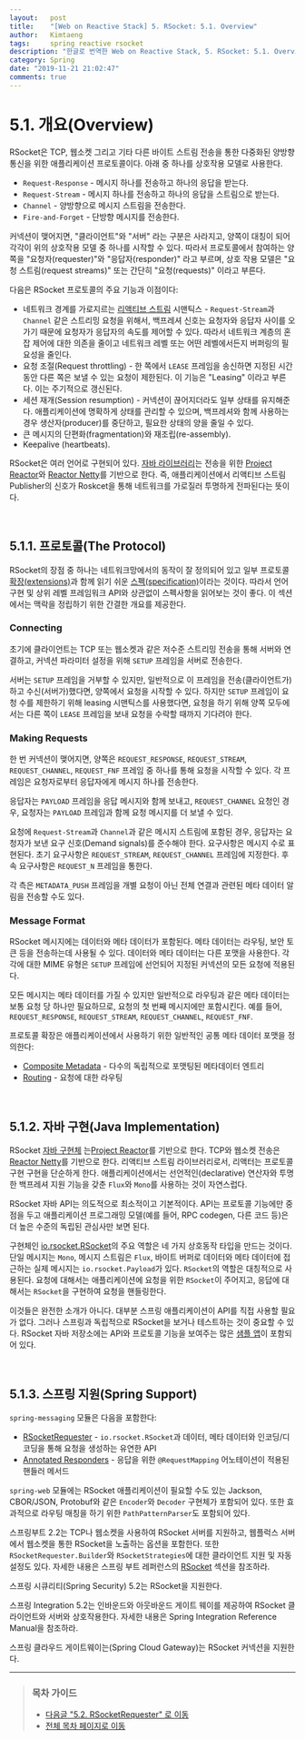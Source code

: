 ```yaml
---
layout:   post
title:    "[Web on Reactive Stack] 5. RSocket: 5.1. Overview"
author:   Kimtaeng
tags: 	  spring reactive rsocket
description: "한글로 번역한 Web on Reactive Stack, 5. RSocket: 5.1. Overview"
category: Spring
date: "2019-11-21 21:02:47"
comments: true
---
```


# 5.1. 개요(Overview)
RSocket은 TCP, 웹소켓 그리고 기타 다른 바이트 스트림 전송을 통한 다중화된 양방향 통신을 위한 애플리케이션 프로토콜이다.
아래 중 하나를 상호작용 모델로 사용한다.

- `Request-Response` - 메시지 하나를 전송하고 하나의 응답을 받는다.
- `Request-Stream` - 메시지 하나를 전송하고 하나의 응답을 스트림으로 받는다.
- `Channel` - 양방향으로 메시지 스트림을 전송한다.
- `Fire-and-Forget` - 단방향 메시지를 전송한다.

커넥션이 맺어지면, "클라이언트"와 "서버" 라는 구분은 사라지고, 양쪽이 대칭이 되어 각각이 위의 상호작용 모델 중 하나를 시작할 수 있다.
따라서 프로토콜에서 참여하는 양쪽을 "요청자(requester)"와 "응답자(responder)" 라고 부르며, 상호 작용 모델은
"요청 스트림(request streams)" 또는 간단히 "요청(requests)" 이라고 부른다.

다음은 RSocket 프로토콜의 주요 기능과 이점이다:

- 네트워크 경계를 가로지르는 <a href="https://www.reactive-streams.org/" rel="nofollow" target="_blank">리액티브 스트림</a> 시맨틱스 - `Request-Stream`과 `Channel` 같은 스트리밍 요청을 위해서, 백프레셔 신호는
요청자와 응답자 사이를 오가기 때문에 요청자가 응답자의 속도를 제어할 수 있다. 따라서 네트워크 계층의 혼잡 제어에 대한 의존을 줄이고
네트워크 레벨 또는 어떤 레벨에서든지 버퍼링의 필요성을 줄인다.
- 요청 조절(Request throttling) - 한 쪽에서 `LEASE` 프레임을 송신하면 지정된 시간동안 다른 쪽은 보낼 수 있는 요청이 제한된다.
이 기능은 "Leasing" 이라고 부른다. 이는 주기적으로 갱신된다.
- 세션 재개(Session resumption) - 커넥션이 끊어지더라도 일부 상태를 유지해준다. 애플리케이션에 명확하게 상태를 관리할 수 있으며,
백프레셔와 함께 사용하는 경우 생산자(producer)를 중단하고, 필요한 상태의 양을 줄일 수 있다.
- 큰 메시지의 단편화(fragmentation)와 재조립(re-assembly).
- Keepalive (heartbeats).

RSocket은 여러 언어로 구현되어 있다. <a href="https://github.com/rsocket/rsocket-java" rel="nofollow" target="_blank">자바 라이브러리</a>는
전송을 위한 <a href="https://projectreactor.io/" rel="nofollow" target="_blank">Project Reactor</a>와
<a href="https://github.com/reactor/reactor-netty" rel="nofollow" target="_blank">Reactor Netty</a>를 기반으로 한다.
즉, 애플리케이션에서 리액티브 스트림 Publisher의 신호가 Roskcet을 통해 네트워크를 가로질러 투명하게 전파된다는 뜻이다.

<br>

## 5.1.1. 프로토콜(The Protocol)
RSocket의 장점 중 하나는 네트워크망에서의 동작이 잘 정의되어 있고 일부 프로토콜
<a href="https://github.com/rsocket/rsocket/tree/master/Extensions" rel="nofollow" target="_blank">확장(extensions)</a>과
함께 읽기 쉬운  <a href="https://rsocket.io/docs/Protocol" rel="nofollow" target="_blank">스펙(specification)</a>이라는 것이다.
따라서 언어 구현 및 상위 레벨 프레임워크 API와 상관없이 스펙사항을 읽어보는 것이 좋다. 이 섹션에서는 맥락을 정립하기 위한 간결한 개요를 제공한다.

### Connecting
초기에 클라이언트는 TCP 또는 웹소켓과 같은 저수준 스트리밍 전송을 통해 서버와 연결하고, 커넥션 파라미터 설정을 위해 `SETUP` 프레임을
서버로 전송한다.

서버는 `SETUP` 프레임을 거부할 수 있지만, 일반적으로 이 프레임을 전송(클라이언트가)하고 수신(서버가)했다면, 양쪽에서 요청을 시작할 수 있다.
하지만 `SETUP` 프레임이 요청 수를 제한하기 위해 leasing 시맨틱스를 사용했다면, 요청을 하기 위해 양쪽 모두에서는 다른 쪽이 `LEASE`
프레임을 보내 요청을 수락할 때까지 기다려야 한다.

### Making Requests
한 번 커넥션이 맺어지면, 양쪽은 `REQUEST_RESPONSE`, `REQUEST_STREAM`, `REQUEST_CHANNEL`, `REQUEST_FNF` 프레임 중 하나를
통해 요청을 시작할 수 있다. 각 프레임은 요청자로부터 응답자에게 메시지 하나를 전송한다.

응답자는 `PAYLOAD` 프레임을 응답 메시지와 함께 보내고, `REQUEST_CHANNEL` 요청인 경우, 요청자는 `PAYLOAD` 프레임과 함께 요청 메시지를
더 보낼 수 있다.

요청에 `Request-Stream`과 `Channel`과 같은 메시지 스트림에 포함된 경우, 응답자는 요청자가 보낸 요구 신호(Demand signals)를
준수해야 한다. 요구사항은 메시지 수로 표현된다. 초기 요구사항은 `REQUEST_STREAM`, `REQUEST_CHANNEL` 프레임에 지정한다.
후속 요구사항은 `REQUEST_N` 프레임을 통한다.

각 측은 `METADATA_PUSH` 프레임을 개별 요청이 아닌 전체 연결과 관련된 메타 데이터 알림을 전송할 수도 있다.

### Message Format
RSocket 메시지에는 데이터와 메타 데이터가 포함된다. 메타 데이터는 라우팅, 보안 토큰 등을 전송하는데 사용될 수 있다. 데이터와 메타 데이터는
다른 포맷을 사용한다. 각각에 대한 MIME 유형은 `SETUP` 프레임에 선언되어 지정된 커넥션의 모든 요청에 적용된다.

모든 메시지는 메타 데이터를 가질 수 있지만 일반적으로 라우팅과 같은 메타 데이터는 보통 요청 당 하나만 필요하므로, 요청의 첫 번째 메시지에만
포함시킨다. 예를 들어, `REQUEST_RESPONSE`, `REQUEST_STREAM`, `REQUEST_CHANNEL`, `REQUEST_FNF`.

프로토콜 확장은 애플리케이션에서 사용하기 위한 일반적인 공통 메타 데이터 포맷을 정의한다:

- <a href="https://github.com/rsocket/rsocket/blob/master/Extensions/CompositeMetadata.md" rel="nofollow" target="_blank">Composite Metadata</a> - 다수의 독립적으로 포맷팅된 메타데이터 엔트리
- <a href="https://github.com/rsocket/rsocket/blob/master/Extensions/Routing.md" rel="nofollow" target="_blank">Routing</a> - 요청에 대한 라우팅

<br>

## 5.1.2. 자바 구현(Java Implementation)
RSocket <a href="https://github.com/rsocket/rsocket-java" rel="nofollow" target="_blank">자바 구현체</a>
는<a href="https://projectreactor.io/" rel="nofollow" target="_blank">Project Reactor</a>를 기반으로 한다.
TCP와 웹소켓 전송은 <a href="https://github.com/reactor/reactor-netty" rel="nofollow" target="_blank">Reactor
Netty</a>를 기반으로 한다. 리액티브 스트림 라이브러리로서, 리액터는 프로토콜 구현 구현을 단순하게 한다.
애플리케이션에서는 선언적인(declarative) 연산자와 투명한 백프레셔 지원 기능을 갖춘 `Flux`와 `Mono`를 사용하는 것이 자연스럽다.

RSocket 자바 API는 의도적으로 최소적이고 기본적이다. API는 프로토콜 기능에만 중점을 두고 애플리케이션 프로그래밍 모델(예를 들어,
RPC codegen, 다른 코드 등)은 더 높은 수준의 독립된 관심사만 보면 된다.

구현체인 <a href="https://github.com/rsocket/rsocket-java/blob/master/rsocket-core/src/main/java/io/rsocket/RSocket.java" rel="nofollow" target="_blank">
io.rsocket.RSocket</a>의 주요 역할은 네 가지 상호동작 타입을 만드는 것이다. 단일 메시지는 `Mono`, 메시지 스트림은 `Flux`,
바이트 버퍼로 데이터와 메타 데이터에 접근하는 실제 메시지는 `io.rsocket.Payload`가 있다. `RSocket`의 역할은 대칭적으로 사용된다.
요청에 대해서는 애플리케이션에 요청을 위한 `RSocket`이 주어지고, 응답에 대해서는 `RSocket`을 구현하여 요청을 핸들링한다.

이것들은 완전한 소개가 아니다. 대부분 스프링 애플리케이션이 API를 직접 사용할 필요가 없다.
그러나 스프링과 독립적으로 RSocket을 보거나 테스트하는 것이 중요할 수 있다. RSocket 자바 저장소에는 API와 프로토콜 기능을 보여주는
많은 <a href="https://github.com/rsocket/rsocket-java/tree/master/rsocket-examples" rel="nofollow" target="_blank">샘플 앱</a>이 포함되어 있다.

<br>

## 5.1.3. 스프링 지원(Spring Support)
`spring-messaging` 모듈은 다음을 포함한다:

- <a href="https://docs.spring.io/spring/docs/current/spring-framework-reference/web-reactive.html#rsocket-requester" rel="nofollow" target="_blank">RSocketRequester</a> - `io.rsocket.RSocket`과 데이터,
메타 데이터와 인코딩/디코딩을 통해 요청을 생성하는 유연한 API
- <a href="https://docs.spring.io/spring/docs/current/spring-framework-reference/web-reactive.html#rsocket-annot-responders" rel="nofollow" target="_blank">Annotated Responders</a> - 응답을 위한 `@RequestMapping` 어노테이션이 적용된 핸들러 메서드

`spring-web` 모듈에는 RSocket 애플리케이션이 필요할 수도 있는 Jackson, CBOR/JSON, Protobuf와 같은 `Encoder`와 `Decoder`
구현체가 포함되어 있다. 또한 효과적으로 라우팅 매칭을 하기 위한 `PathPatternParser`도 포함되어 있다.

스프링부트 2.2는 TCP나 웹소켓을 사용하여 RSocket 서버를 지원하고, 웹플럭스 서버에서 웹소켓을 통한 RSocket을 노출하는 옵션을 포함한다.
또한 `RSocketRequester.Builder`와 `RSocketStrategies`에 대한 클라이언트 지원 및 자동 설정도 있다. 자세한 내용은
스프링 부트 레퍼런스의 <a href="https://docs.spring.io/spring-boot/docs/current/reference/htmlsingle/#boot-features-rsocket">RSocket</a> 섹션을 참조하라.

스프링 시큐리티(Spring Security) 5.2는 RSocket을 지원한다.

스프링 Integration 5.2는 인바운드와 아웃바운드 게이트 웨이를 제공하여 RSocket 클라이언트와 서버와 상호작용한다. 자세한 내용은
Spring Integration Reference Manual을 참조하라.

스프링 클라우드 게이트웨이는(Spring Cloud Gateway)는 RSocket 커넥션을 지원한다.

---

> ### 목차 가이드
> - <a href="/post/rsocket-references-rsocketrequester">다음글 "5.2. RSocketRequester" 로 이동</a>
> - <a href="/post/web-on-reactive-stack">전체 목차 페이지로 이동</a>
